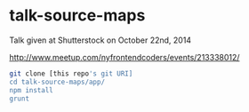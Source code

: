 talk-source-maps
===========

Talk given at Shutterstock on October 22nd, 2014

http://www.meetup.com/nyfrontendcoders/events/213338012/

```bash
git clone [this repo's git URI]
cd talk-source-maps/app/
npm install
grunt
```
